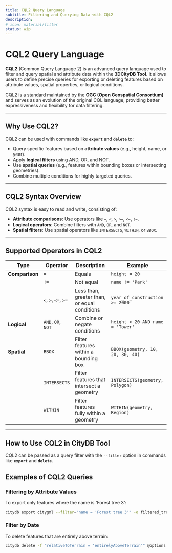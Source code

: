 ```yaml
---
title: CQL2 Query Language
subtitle: Filtering and Querying Data with CQL2
description:
# icon: material/filter
status: wip
---
```


# CQL2 Query Language

**CQL2** (Common Query Language 2) is an advanced query language used to filter and query spatial and attribute 
data within the **3DCityDB Tool**. It allows users to define precise queries for exporting or deleting features 
based on attribute values, spatial properties, or logical conditions.

CQL2 is a standard maintained by the **OGC (Open Geospatial Consortium)** and serves as an evolution of the 
original CQL language, providing better expressiveness and flexibility for data filtering.

---

## Why Use CQL2?

CQL2 can be used with commands like **`export`** and **`delete`** to:
- Query specific features based on **attribute values** (e.g., height, name, or year).
- Apply **logical filters** using AND, OR, and NOT.
- Use **spatial queries** (e.g., features within bounding boxes or intersecting geometries).
- Combine multiple conditions for highly targeted queries.

---

## CQL2 Syntax Overview

CQL2 syntax is easy to read and write, consisting of:
- **Attribute comparisons**: Use operators like `=`, `<`, `>`, `>=`, `<=`, `!=`.
- **Logical operators**: Combine filters with `AND`, `OR`, and `NOT`.
- **Spatial filters**: Use spatial operators like `INTERSECTS`, `WITHIN`, or `BBOX`.
---

## Supported Operators in CQL2

| Type               | Operator             | Description                                 | Example                          |
|---------------------|----------------------|---------------------------------------------|----------------------------------|
| **Comparison**      | `=`                  | Equals                                      | `height = 20`                    |
|                     | `!=`                 | Not equal                                   | `name != 'Park'`                 |
|                     | `<`, `>`, `<=`, `>=` | Less than, greater than, or equal conditions| `year_of_construction >= 2000`   |
| **Logical**         | `AND`, `OR`, `NOT`   | Combine or negate conditions                | `height > 20 AND name = 'Tower'` |
| **Spatial**         | `BBOX`               | Filter features within a bounding box       | `BBOX(geometry, 10, 20, 30, 40)` |
|                     | `INTERSECTS`         | Filter features that intersect a geometry   | `INTERSECTS(geometry, Polygon)`  |
|                     | `WITHIN`             | Filter features fully within a geometry     | `WITHIN(geometry, Region)`       |

---

## How to Use CQL2 in CityDB Tool

CQL2 can be passed as a query filter with the `--filter` option in commands like **`export`** and **`delete`**.

## Examples of CQL2 Queries

### Filtering by Attribute Values

To export only features where the name is 'Forest tree 3':

```bash
citydb export citygml --filter="name = 'Forest tree 3'" -o filtered_tree.gml
```

### Filter by Date

To delete features that are entirely above terrain:

```bash
citydb delete -f "relativeToTerrain = 'entirelyAboveTerrain'" @options.txt
```



